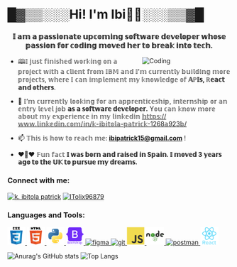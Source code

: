 # █▓▒▒░░░Hi! I'm Ibi👋🏾░░░▒▒▓█

<h3 align="center">𝕀 𝕒𝕞 𝕒 𝕡𝕒𝕤𝕤𝕚𝕠𝕟𝕒𝕥𝕖 𝕦𝕡𝕔𝕠𝕞𝕚𝕟𝕘 𝕤𝕠𝕗𝕥𝕨𝕒𝕣𝕖 𝕕𝕖𝕧𝕖𝕝𝕠𝕡𝕖𝕣 𝕨𝕙𝕠𝕤𝕖 𝕡𝕒𝕤𝕤𝕚𝕠𝕟 𝕗𝕠𝕣 𝕔𝕠𝕕𝕚𝕟𝕘 𝕞𝕠𝕧𝕖𝕕 𝕙𝕖𝕣 𝕥𝕠 𝕓𝕣𝕖𝕒𝕜 𝕚𝕟𝕥𝕠 𝕥𝕖𝕔𝕙.</h3>
<img align="right" alt="Coding" width="200" src="https://cdn-media-1.freecodecamp.org/code-radio/Saron3.gif">

- 🕮𝕀 𝕛𝕦𝕤𝕥 𝕗𝕚𝕟𝕚𝕤𝕙𝕖𝕕 𝕨𝕠𝕣𝕜𝕚𝕟𝕘 𝕠𝕟 𝕒 𝕡𝕣𝕠𝕛𝕖𝕔𝕥 𝕨𝕚𝕥𝕙 𝕒 𝕔𝕝𝕚𝕖𝕟𝕥 𝕗𝕣𝕠𝕞 𝕀𝔹𝕄 𝕒𝕟𝕕 𝕀'𝕞 𝕔𝕦𝕣𝕣𝕖𝕟𝕥𝕝𝕪 𝕓𝕦𝕚𝕝𝕕𝕚𝕟𝕘 𝕞𝕠𝕣𝕖 𝕡𝕣𝕠𝕛𝕖𝕔𝕥𝕤, 𝕨𝕙𝕖𝕣𝕖 𝕀 𝕔𝕒𝕟 𝕚𝕞𝕡𝕝𝕖𝕞𝕖𝕟𝕥 𝕞𝕪 𝕜𝕟𝕠𝕨𝕝𝕖𝕕𝕘𝕖 𝕠𝕗 **𝔸ℙ𝕀𝕤, ℝ𝕖𝕒𝕔𝕥 𝕒𝕟𝕕 𝕠𝕥𝕙𝕖𝕣𝕤**.

- 📄 𝕀’𝕞 𝕔𝕦𝕣𝕣𝕖𝕟𝕥𝕝𝕪 𝕝𝕠𝕠𝕜𝕚𝕟𝕘 𝕗𝕠𝕣 𝕒𝕟 𝕒𝕡𝕡𝕣𝕖𝕟𝕥𝕚𝕔𝕖𝕤𝕙𝕚𝕡, 𝕚𝕟𝕥𝕖𝕣𝕟𝕤𝕙𝕚𝕡 𝕠𝕣 𝕒𝕟 𝕖𝕟𝕥𝕣𝕪 𝕝𝕖𝕧𝕖𝕝 𝕛𝕠𝕓 **𝕒𝕤 𝕒 𝕤𝕠𝕗𝕥𝕨𝕒𝕣𝕖 𝕕𝕖𝕧𝕖𝕝𝕠𝕡𝕖𝕣.** Y𝕠𝕦 𝕔𝕒𝕟 𝕜𝕟𝕠𝕨 𝕞𝕠𝕣𝕖 𝕒𝕓𝕠𝕦𝕥 𝕞𝕪 𝕖𝕩𝕡𝕖𝕣𝕚𝕖𝕟𝕔𝕖 𝕚𝕟 𝕞𝕪 𝕝𝕚𝕟𝕜𝕖𝕕𝕚𝕟 [𝕙𝕥𝕥𝕡𝕤://𝕨𝕨𝕨.𝕝𝕚𝕟𝕜𝕖𝕕𝕚𝕟.𝕔𝕠𝕞/𝕚𝕟/𝕜-𝕚𝕓𝕚𝕥𝕠𝕝𝕒-𝕡𝕒𝕥𝕣𝕚𝕔𝕜-1268𝕒923𝕓/](https://www.linkedin.com/in/k-ibitola-patrick-1268a923b/)

- 📫 𝕋𝕙𝕚𝕤 𝕚𝕤 𝕙𝕠𝕨 𝕥𝕠 𝕣𝕖𝕒𝕔𝕙 𝕞𝕖: **ibipatrick15@gmail.com** !

- ❤️💛❤️ 𝔽𝕦𝕟 𝕗𝕒𝕔𝕥 **𝕀 𝕨𝕒𝕤 𝕓𝕠𝕣𝕟 𝕒𝕟𝕕 𝕣𝕒𝕚𝕤𝕖𝕕 𝕚𝕟 S𝕡𝕒𝕚𝕟. 𝕀 𝕞𝕠𝕧𝕖𝕕 3 𝕪𝕖𝕒𝕣𝕤 𝕒𝕘𝕠 𝕥𝕠 𝕥𝕙𝕖 𝕌𝕂 𝕥𝕠 𝕡𝕦𝕣𝕤𝕦𝕖 𝕞𝕪 𝕕𝕣𝕖𝕒𝕞𝕤.**

<h3 align="left">Connect with me:</h3>
<p align="left">
<a href="https://linkedin.com/in/k. ibitola patrick" target="blank"><img align="center" src="https://raw.githubusercontent.com/rahuldkjain/github-profile-readme-generator/master/src/images/icons/Social/linked-in-alt.svg" alt="k. ibitola patrick" height="30" width="40" /></a>
<a href="https://twitter.com/ITolix96879" target="blank"><img align="center" src="https://raw.githubusercontent.com/rahuldkjain/github-profile-readme-generator/master/src/images/icons/Social/twitter.svg" alt="ITolix96879" height="30" width="40" /></a>
</p>

<h3 align="left">Languages and Tools:</h3>
<p align="left"> <a href="https://www.w3schools.com/css/" target="_blank" rel="noreferrer"> <img src="https://raw.githubusercontent.com/devicons/devicon/master/icons/css3/css3-original-wordmark.svg" alt="css3" width="40" height="40"/> </a> <a href="https://www.w3.org/html/" target="_blank" rel="noreferrer"> <img src="https://raw.githubusercontent.com/devicons/devicon/master/icons/html5/html5-original-wordmark.svg" alt="html5" width="40" height="40"/> </a> <a href="https://www.python.org" target="_blank" rel="noreferrer"> <img src="https://raw.githubusercontent.com/devicons/devicon/master/icons/python/python-original.svg" alt="python" width="40" height="40"/> </a> <a href="https://getbootstrap.com" target="_blank" rel="noreferrer"> <img src="https://raw.githubusercontent.com/devicons/devicon/master/icons/bootstrap/bootstrap-plain-wordmark.svg" alt="bootstrap" width="40" height="40"/> </a> <a href="https://www.figma.com/" target="_blank" rel="noreferrer"> <img src="https://www.vectorlogo.zone/logos/figma/figma-icon.svg" alt="figma" width="40" height="40"/> </a> <a href="https://git-scm.com/" target="_blank" rel="noreferrer"> <img src="https://www.vectorlogo.zone/logos/git-scm/git-scm-icon.svg" alt="git" width="40" height="40"/> </a> <a href="https://developer.mozilla.org/en-US/docs/Web/JavaScript" target="_blank" rel="noreferrer"> <img src="https://raw.githubusercontent.com/devicons/devicon/master/icons/javascript/javascript-original.svg" alt="javascript" width="40" height="40"/> </a> <a href="https://nodejs.org" target="_blank" rel="noreferrer"> <img src="https://raw.githubusercontent.com/devicons/devicon/master/icons/nodejs/nodejs-original-wordmark.svg" alt="nodejs" width="40" height="40"/> </a> <a href="https://postman.com" target="_blank" rel="noreferrer"> <img src="https://www.vectorlogo.zone/logos/getpostman/getpostman-icon.svg" alt="postman" width="40" height="40"/> </a> <a href="https://reactjs.org/" target="_blank" rel="noreferrer"> <img src="https://raw.githubusercontent.com/devicons/devicon/master/icons/react/react-original-wordmark.svg" alt="react" width="40" height="40"/> </a>  </p>

![Anurag's GitHub stats](https://github-readme-stats.vercel.app/api?username=Ibitolapatrick&show_icons=true&theme=radical)
![Top Langs](https://github-readme-stats.vercel.app/api/top-langs/?username=ibitolapatrick&layout=compact)
